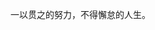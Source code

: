一以贯之的努力，不得懈怠的人生。

<script setup>
  import ViaCrowd from '@/components/ViaCrowd/index.vue'
</script>

<ViaCrowd class=""/>